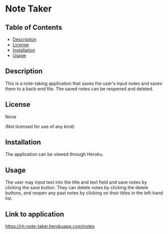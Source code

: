 
# Note Taker

## Table of Contents

- [Description](#description)
- [License](#license)
- [Installation](#installation)
- [Usage](#usage)

## Description

This is a note-taking application that saves the user's input notes and saves them to a back-end file.
The saved notes can be reopened and deleted.

## License

None

(Not licensed for use of any kind)

## Installation

The application can be viewed through Heroku.

## Usage

The user may input text into the title and text field and save notes by clicking the save button.
They can delete notes by clicking the delete buttons, and reopen any past notes by clicking on
their titles in the left-hand list.

## Link to application
https://rh-note-taker.herokuapp.com/notes
